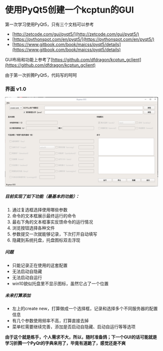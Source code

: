 # 使用PyQt5创建一个kcptun的GUI

第一次学习使用PyQt5，只有三个文档可以参考

 - [http://zetcode.com/gui/pyqt5/](http://zetcode.com/gui/pyqt5/)
 - [https://pythonspot.com/en/pyqt5/](https://pythonspot.com/en/pyqt5/)
 - [https://www.gitbook.com/book/maicss/pyqt5/details](https://www.gitbook.com/book/maicss/pyqt5/details)

GUI布局和功能上参考了[https://github.com/dfdragon/kcptun_gclient](https://github.com/dfdragon/kcptun_gclient)

由于第一次折腾PyQt5，代码写的呵呵

### 界面 v1.0
![](./img/20171219180354.png)

##### 目前实现了如下功能（最基本的功能）：
1. 通过复选框选择使用哪些参数
2. 命令的文本框展示最终运行的命令
3. 最右下角的文本框事实反馈命令的运行情况
4. 浏览按钮选择各种文件
5. 参数提交一次就能够记录，下次打开自动填写
6. 隐藏到系统托盘，托盘图标双击浮现

##### 问题
- 只能记录正在使用的这套配置
- 无法启动自隐藏
- 无法启动自运行
- win10貌似托盘里不显示图标，虽然它占了一个位置

##### 未来打算添加
- 左上的create new，打算做成一个选择框，记录和选择多个不同服务器的配置信息
- 有几个参数使用频率不高，打算直接去掉
- 菜单栏需要继续完善，添加是否启动自隐藏、启动自运行等等选项


**由于这个就是练手，个人需求不大，所以，随时准备鸽；下一个GUI的话可能就是学习折腾一个PyQt的字典来用了，毕竟有道跪了，感觉还是不爽**